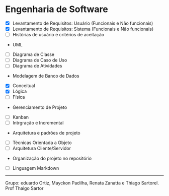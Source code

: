 
# Engenharia de Software 

 
 - [x] Levantamento de Requisitos: Usuário (Funcionais e Não funcionais)
 - [x] Levantamento de Requisitos: Sistema (Funcionais e Não funcionais)
 - [ ] Histórias de usuário e critérios de aceitação

* UML
 - [ ] Diagrama de Classe
 - [ ] Diagrama de Caso de Uso
 - [ ] Diagrama de Atividades

* Modelagem de Banco de Dados
 - [x] Conceitual
 - [x] Lógica
 - [ ] Física
 
* Gerenciamento de Projeto
 - [ ] Kanban
 - [ ] Intrgração e Incremental
 
 * Arquitetura e padrões de projeto
 - [ ] Técnicas Orientada a Objeto
 - [ ] Arquitetura Cliente/Servidor

* Organização do projeto no repositório
 - [ ] Linguagem Markdown

___

Grupo: eduardo Ortiz, Mayckon Padilha, Renata Zanatta e Thiago Sartorel.
Prof Thaigo Sartor
